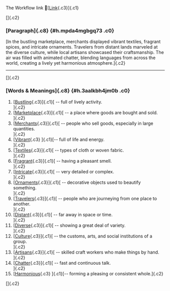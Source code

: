 The Workflow link
👏[[Link](https://www.google.com/url?q=http://www.google.com&sa=D&source=editors&ust=1759774714846873&usg=AOvVaw1b0RnVr-l0YTAC3edqXlBw){.c3}]{.c1}

[]{.c2}

### [Paragraph]{.c8} {#h.mpda4mgbgq73 .c0}

[In the bustling marketplace, merchants displayed vibrant textiles,
fragrant spices, and intricate ornaments. Travelers from distant lands
marveled at the diverse culture, while local artisans showcased their
craftsmanship. The air was filled with animated chatter, blending
languages from across the world, creating a lively yet harmonious
atmosphere.]{.c2}

------------------------------------------------------------------------

[]{.c2}

### [Words & Meanings]{.c8} {#h.3aalkbh4jm0b .c0}

1.  [[Bustling](https://www.google.com/url?q=http://www.google.com&sa=D&source=editors&ust=1759774714847736&usg=AOvVaw16G5j5nXQQPavQ2XlGMaXn){.c3}]{.c1}[ --
    full of lively activity.\
    ]{.c2}
2.  [[Marketplace](https://www.google.com/url?q=http://www.google.com&sa=D&source=editors&ust=1759774714847917&usg=AOvVaw3y-8ZFr5hQy6_u2NtqMQcC){.c3}]{.c1}[ --
    a place where goods are bought and sold.\
    ]{.c2}
3.  [[Merchants](https://www.google.com/url?q=http://www.google.com&sa=D&source=editors&ust=1759774714848054&usg=AOvVaw0NZ65aem2LnyjOAl6IXf31){.c3}]{.c1}[ --
    people who sell goods, especially in large quantities.\
    ]{.c2}
4.  [[Vibrant](https://www.google.com/url?q=http://www.google.com&sa=D&source=editors&ust=1759774714848269&usg=AOvVaw1LF5qXDTQi8wsYaAH8O3Rc){.c3}
    ]{.c1}[-- full of life and energy.\
    ]{.c2}
5.  [[Textiles](https://www.google.com/url?q=http://www.google.com&sa=D&source=editors&ust=1759774714848417&usg=AOvVaw3hFZOS2PceiI7SqIDpjMve){.c3}]{.c1}[ --
    types of cloth or woven fabric.\
    ]{.c2}
6.  [[Fragrant](https://www.google.com/url?q=http://www.google.com&sa=D&source=editors&ust=1759774714848589&usg=AOvVaw23USrIi_-O_FabmK3lfaHo){.c3}]{.c1}[ --
    having a pleasant smell.\
    ]{.c2}
7.  [[Intricate](https://www.google.com/url?q=http://www.google.com&sa=D&source=editors&ust=1759774714848710&usg=AOvVaw0Wa2lqhpOhVMdsQqWUrYKM){.c3}]{.c1}[ --
    very detailed or complex.\
    ]{.c2}
8.  [[Ornaments](https://www.google.com/url?q=http://www.google.com&sa=D&source=editors&ust=1759774714848816&usg=AOvVaw2PuF-LkWgFwnZa-Ui86Wel){.c3}]{.c1}[ --
    decorative objects used to beautify something.\
    ]{.c2}
9.  [[Travelers](https://www.google.com/url?q=http://www.google.com&sa=D&source=editors&ust=1759774714848967&usg=AOvVaw3FG2H6lNP4kcuEXzfeo3Cs){.c3}]{.c1}[ --
    people who are journeying from one place to another.\
    ]{.c2}
10. [[Distant](https://www.google.com/url?q=http://www.google.com&sa=D&source=editors&ust=1759774714849152&usg=AOvVaw1PAkqmJIAZ-d7M-G6x791k){.c3}]{.c1}[ --
    far away in space or time.\
    ]{.c2}
11. [[Diverse](https://www.google.com/url?q=http://www.google.com&sa=D&source=editors&ust=1759774714849316&usg=AOvVaw10DvktyFMQ-SzzpzG48Ew-){.c3}]{.c1}[ --
    showing a great deal of variety.\
    ]{.c2}
12. [[Culture](https://www.google.com/url?q=http://www.google.com&sa=D&source=editors&ust=1759774714849513&usg=AOvVaw0fFTQXV1KqDtVzdqRttlpa){.c3}]{.c1}[ --
    the customs, arts, and social institutions of a group.\
    ]{.c2}
13. [[Artisans](https://www.google.com/url?q=http://www.google.com&sa=D&source=editors&ust=1759774714849651&usg=AOvVaw3d6Jk_hIXWH5ndEvhCm9uI){.c3}]{.c1}[ --
    skilled craft workers who make things by hand.\
    ]{.c2}
14. [[Chatter](https://www.google.com/url?q=http://www.google.com&sa=D&source=editors&ust=1759774714849782&usg=AOvVaw3atiOFs5cJNjTVIpzLgz8I){.c3}]{.c1}[ --
    fast and continuous talk.\
    ]{.c2}
15. [[Harmonious](https://www.google.com/url?q=http://www.google.com&sa=D&source=editors&ust=1759774714849947&usg=AOvVaw3-CFdlZ54o-LPiks2njTRY){.c3}
    ]{.c1}[-- forming a pleasing or consistent whole.]{.c2}

[]{.c2}
